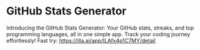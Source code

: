 # GitHub Stats Generator
Introducing the GitHub Stats Generator: Your GitHub stats, streaks, and top programming languages, all in one simple app. Track your coding journey effortlessly!
Fast try: https://illa.ai/app/ILAfx4p1C7MY/detail
